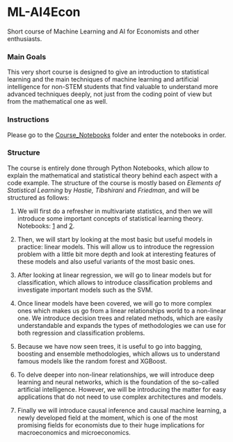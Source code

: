 # ML-AI4Econ

Short course of Machine Learning and AI for Economists and other enthusiasts.

### Main Goals

This very short course is designed to give an introduction to statistical learning and the main techniques of machine learning and artificial intelligence for non-STEM students that find valuable to understand more advanced techniques deeply, not just from the coding point of view but from the mathematical one as well.

### Instructions

Please go to the [Course_Notebooks](Course_Notebooks/) folder and enter the notebooks in order.

### Structure

The course is entirely done through Python Notebooks, which allow to explain the mathematical and statistical theory behind each aspect with a code example. The structure of the course is mostly based on *Elements of Statistical Learning* by *Hastie, Tibshirani* and *Friedman*, and will be structured as follows:

1) We will first do a refresher in multivariate statistics, and then we will introduce some important concepts of statistical learning theory. Notebooks: [1](Course_Notebooks/1_Stats_Refresher.ipynb) and [2](Course_Notebooks/2_StatLearn_Theory.ipynb).

2) Then, we will start by looking at the most basic but useful models in practice: linear models. This will allow us to introduce the regression problem with a little bit more depth and look at interesting features of these models and also useful variants of the most basic ones.

3) After looking at linear regression, we will go to linear models but for classification, which allows to introduce classification problems and investigate important models such as the SVM.

4) Once linear models have been covered, we will go to more complex ones which makes us go from a linear relationships world to a non-linear one. We introduce decision trees and related methods, which are easily understandable and expands the types of methodologies we can use for both regression and classification problems.

5) Because we have now seen trees, it is useful to go into bagging, boosting and ensemble methodologies, which allows us to understand famous models like the random forest and XGBoost.

6) To delve deeper into non-linear relationships, we will introduce deep learning and neural networks, which is the foundation of the so-called artificial intelligence. However, we will be introducing the matter for easy applications that do not need to use complex architectures and models.

7) Finally we will introduce causal inference and causal machine learning, a newly developed field at the moment, which is one of the most promising fields for economists due to their huge implications for macroeconomics and microeconomics.